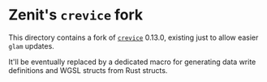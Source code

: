 # Zenit's `crevice` fork
This directory contains a fork of [`crevice`](https://github.com/LPGhatguy/crevice) 0.13.0, existing just to allow easier `glam` updates.

It'll be eventually replaced by a dedicated macro for generating data write definitions and WGSL structs from Rust structs.
